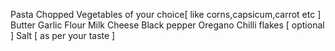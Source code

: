 Pasta
Chopped Vegetables of your choice[ like corns,capsicum,carrot etc ]
Butter
Garlic
Flour
Milk
Cheese
Black pepper
Oregano
Chilli flakes [ optional ]
Salt  [ as per your taste ]